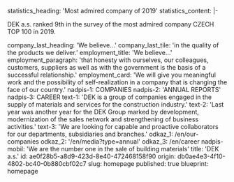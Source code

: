 statistics_heading: 'Most admired company of 2019'
statistics_content: |-
  <p>DEK a.s. ranked 9th in the survey of the most admired company CZECH TOP 100 in 2019.
  </p>
company_last_heading: 'We believe...'
company_last_tile: 'in the quality of the products we deliver.'
employment_title: 'We believe...'
employment_paragraph: 'that honesty with ourselves, our colleagues, customers, suppliers as well as with the government is the basis of a successful relationship.'
employment_card: 'We will give you meaningful work and the possibility of self-realization in a company that is changing the face of our country.'
nadpis-1: COMPANIES
nadpis-2: 'ANNUAL REPORTS'
nadpis-3: CAREER
text-1: 'DEK is a group of companies engaged in the supply of materials and services for the construction industry.'
text-2: 'Last year was another year for the DEK Group marked by development, modernization of the sales network and strengthening of business activities.'
text-3: 'We are looking for capable and proactive collaborators for our departments, subsidiaries and branches.'
odkaz_1: /en/our-companies
odkaz_2: '/en/media?type=annual'
odkaz_3: /en/career
nadpis-mobil: 'We are the number one in the sale of building materials'
title: 'DEK a.s.'
id: ae0f28b5-a8d9-423d-8e40-472468158f90
origin: db0ae4e3-4f10-4802-bc40-0b880cbf02c7
slug: homepage
published: true
blueprint: homepage
